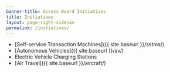 ```yaml
---
banner-title: Access Board Initiatives
title: Initiatives
layout: page-right-sidenav
permalink: /initiatives/
---
```


* [Self-service Transaction Machines]({{ site.baseurl }}/sstms/)
* [Autonomous Vehicles]({{ site.baseurl }}/av/)
* Electric Vehicle Charging Stations
* [Air Travel]({{ site.baseurl }}/aircraft/)
